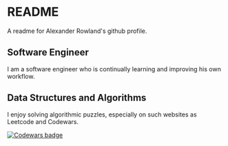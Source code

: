 # README
A readme for Alexander Rowland's github profile.

## Software Engineer
I am a software engineer who is continually learning and improving his own workflow.

## Data Structures and Algorithms

I enjoy solving algorithmic puzzles, especially on such websites as Leetcode and Codewars.

[![Codewars badge](https://www.codewars.com/users/prestidigitation/badges/large)](https://www.codewars.com/users/prestidigitation)

